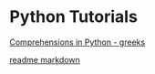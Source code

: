 # Python Tutorials

[Comprehensions in Python - greeks](https://www.geeksforgeeks.org/comprehensions-in-python/)

[readme markdown](https://docs.readme.com/rdmd/docs/code-blocks)


